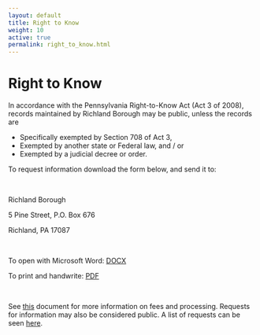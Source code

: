 ```yaml
---
layout: default
title: Right to Know
weight: 10
active: true
permalink: right_to_know.html
---
```


<script>
  mixpanel.track("Right To Know Page");
</script>

# Right to Know

In accordance with the Pennsylvania Right-to-Know Act (Act 3 of 2008), records maintained by Richland Borough may be public, unless the records are

- Specifically exempted by Section 708 of Act 3,
- Exempted by another state or Federal law, and / or
- Exempted by a judicial decree or order.

To request information download the form below, and send it to:

<br />

Richland Borough

5 Pine Street, P.O. Box 676

Richland, PA 17087

<br />

To open with Microsoft Word: [DOCX](http://richlandborough.org/files/RTK_Form_11-29-18.docx)

To print and handwrite: [PDF](http://richlandborough.org/files/RTK_Form_11-29-18.pdf)
  
<br />

See [this](http://richlandborough.org/files/RTKfees.pdf) document for more
information on fees and processing. Requests for information may also be
considered public. A list of requests can be seen [here](http://richlandborough.org/files/RTK5-6-18.pdf).
